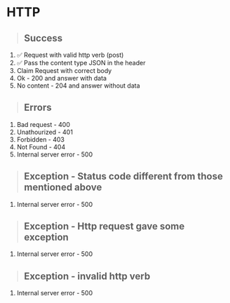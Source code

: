 # HTTP

> ## Success
1. ✅ Request with valid http verb (post)
2. ✅ Pass the content type JSON in the header
3. Claim Request with correct body
3. Ok - 200 and answer with data
4. No content - 204 and answer without data

> ## Errors
1. Bad request - 400
2. Unathourized - 401
3. Forbidden - 403
4. Not Found - 404
5. Internal server error - 500

> ## Exception - Status code different from those mentioned above
1. Internal server error - 500

> ## Exception - Http request gave some exception
1. Internal server error - 500

> ## Exception - invalid http verb
1. Internal server error - 500